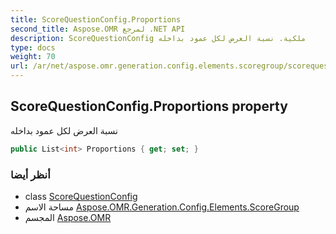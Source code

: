 ```yaml
---
title: ScoreQuestionConfig.Proportions
second_title: Aspose.OMR لمرجع .NET API
description: ScoreQuestionConfig ملكية. نسبة العرض لكل عمود بداخله
type: docs
weight: 70
url: /ar/net/aspose.omr.generation.config.elements.scoregroup/scorequestionconfig/proportions/
---
```

## ScoreQuestionConfig.Proportions property

نسبة العرض لكل عمود بداخله

```csharp
public List<int> Proportions { get; set; }
```

### أنظر أيضا

* class [ScoreQuestionConfig](../)
* مساحة الاسم [Aspose.OMR.Generation.Config.Elements.ScoreGroup](../../scorequestionconfig/)
* المجسم [Aspose.OMR](../../../)


